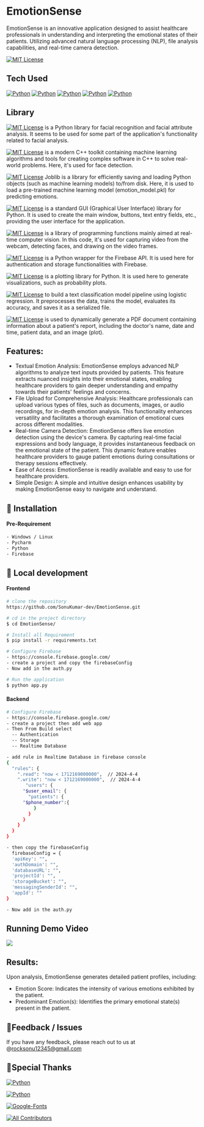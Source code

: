 # EmotionSense
EmotionSense is an innovative application designed to assist healthcare professionals in understanding and interpreting the emotional states of their patients. Utilizing advanced natural language processing (NLP), file analysis capabilities, and real-time camera detection.

[![MIT License](https://img.shields.io/badge/Code-Private-green.svg)](https://github.com/SonuKumar-dev/EmotionSense.git) 

## Tech Used
[![Python](https://img.shields.io/badge/Python-3.11-DA552F.svg?style=for-the-badge&logo=python&logoColor=orange)](https://www.python.org/)
[![Python](https://img.shields.io/badge/Open-CV-7EBC6F.svg?style=for-the-badge&logo=opencv&logoColor=green)](https://opencv.org/)
[![Python](https://img.shields.io/badge/Firebase-Latest-FFCA28.svg?style=for-the-badge&logo=firebase&logoColor=yellow)](https://firebase.google.com/)
[![Python](https://img.shields.io/badge/Machine-Learning-CB171E.svg?style=for-the-badge&logo=uml&logoColor=red)](https://aws.amazon.com/machine-learning/)
[![Python](https://img.shields.io/badge/NLP-Language-FF4B4B.svg?style=for-the-badge&logo=joomla&logoColor=pink)](https://aws.amazon.com/what-is/nlp/#:~:text=Natural%20language%20processing%20(NLP)%20is,manipulate%2C%20and%20comprehend%20human%20language.)

## Library 

[![MIT License](https://img.shields.io/badge/Deepface-0.0.85-green.svg)](https://github.com/serengil/deepface) is a Python library for facial recognition and facial attribute analysis. It seems to be used for some part of the application's functionality related to facial analysis.

[![MIT License](https://img.shields.io/badge/Dlib-19.24.2-red.svg)](https://pypi.org/project/dlib/) is a modern C++ toolkit containing machine learning algorithms and tools for creating complex software in C++ to solve real-world problems. Here, it's used for face detection.

[![MIT License](https://img.shields.io/badge/Joblib-1.3.2-yellow.svg)](https://pypi.org/project/joblib/) Joblib is a library for efficiently saving and loading Python objects (such as machine learning models) to/from disk. Here, it is used to load a pre-trained machine learning model (emotion_model.pkl) for predicting emotions.

[![MIT License](https://img.shields.io/badge/Tkinter-latest-orange.svg)](https://docs.python.org/3/library/tkinter.html) is a standard GUI (Graphical User Interface) library for Python. It is used to create the main window, buttons, text entry fields, etc., providing the user interface for the application.

[![MIT License](https://img.shields.io/badge/CV2-4.9.0.80-pink.svg)](https://pypi.org/project/opencv-python/) is a library of programming functions mainly aimed at real-time computer vision. In this code, it's used for capturing video from the webcam, detecting faces, and drawing on the video frames.

[![MIT License](https://img.shields.io/badge/Pyrebase-4.9.0.80-voilet.svg)](https://pypi.org/project/pyrebase5/) is a Python wrapper for the Firebase API. It is used here for authentication and storage functionalities with Firebase.

[![MIT License](https://img.shields.io/badge/Matplotlib-3.8.3-lightgreen.svg)](https://pypi.org/project/matplotlib/) is a plotting library for Python. It is used here to generate visualizations, such as probability plots.

[![MIT License](https://img.shields.io/badge/sklearn-1.4.1-blue.svg)](https://pypi.org/project/scikit-learn/) to build a text classification model pipeline using logistic regression. It preprocesses the data, trains the model, evaluates its accuracy, and saves it as a serialized file.

[![MIT License](https://img.shields.io/badge/ReportLab-latest-lightorange.svg)](https://pypi.org/project/reportlab/) is used to dynamically generate a PDF document containing information about a patient's report, including the doctor's name, date and time, patient data, and an image (plot).

## Features:
- Textual Emotion Analysis:
    EmotionSense employs advanced NLP algorithms to analyze text inputs provided by patients. This feature extracts nuanced insights into their emotional states, enabling healthcare providers to gain deeper understanding and empathy towards their patients' feelings and concerns.
- File Upload for Comprehensive Analysis:
    Healthcare professionals can upload various types of files, such as documents, images, or audio recordings, for in-depth emotion analysis. This functionality enhances versatility and facilitates a thorough examination of emotional cues across different modalities.
- Real-time Camera Detection:
    EmotionSense offers live emotion detection using the device's camera. By capturing real-time facial expressions and body language, it provides instantaneous feedback on the emotional state of the patient. This dynamic feature enables healthcare providers to gauge patient emotions during consultations or therapy sessions effectively.
- Ease of Access:
    EmotionSense is readily available and easy to use for healthcare providers.
- Simple Design:
    A simple and intuitive design enhances usability by making EmotionSense easy to navigate and understand. 


## 🔭 Installation
#### Pre-Requirement

```bash
- Windows / Linux
- Pycharm
- Python
- Firebase
```

## 🔧 Local development
#### Frontend 

```bash
# clone the repository
https://github.com/SonuKumar-dev/EmotionSense.git

# cd in the project directory
$ cd EmotionSense/

# Install all Requirement
$ pip install -r requirements.txt

# Configure Firebase
- https://console.firebase.google.com/
- create a project and copy the firebaseConfig
- Now add in the auth.py  

# Run the application
$ python app.py

```
#### Backend

```bash
# Configure Firebase
- https://console.firebase.google.com/
- create a project then add web app
- Then From Build select 
  -- Authentication
  -- Storage
  -- Realtime Database

- add rule in Realtime Database in firebase console
{
  "rules": {
    ".read": "now < 1712169000000",  // 2024-4-4
    ".write": "now < 1712169000000",  // 2024-4-4
       "users": {
      "$user_email": {
        "patients": {
      "$phone_number":{
          }
        }
      }
    }
  }
}

- then copy the firebaseConfig 
  firebaseConfig = {
  'apiKey': "",
  'authDomain': "",
  'databaseURL': "",
  'projectId': "",
  'storageBucket': "",
  'messagingSenderId': "",
  'appId': ""
}

- Now add in the auth.py  

```
## Running Demo Video
![](testvideo.gif)

## Results:
Upon analysis, EmotionSense generates detailed patient profiles, including:

- Emotion Score: Indicates the intensity of various emotions exhibited by the patient.
- Predominant Emotion(s): Identifies the primary emotional state(s) present in the patient.

## 🐞Feedback / Issues

If you have any feedback, please reach out to us at @rocksonu12345@gmail.com

## 🙏Special Thanks
[![Python](https://img.shields.io/badge/Python-3.11-DA552F.svg?style=for-the-badge&logo=python&logoColor=orange)](https://www.python.org/)

[![Python](https://img.shields.io/badge/Open-CV-7EBC6F.svg?style=for-the-badge&logo=opencv&logoColor=green)](https://opencv.org/)

[![Google-Fonts](https://img.shields.io/badge/Google-Fonts-8C4FFF.svg?style=for-the-badge&logo=adobefonts&logoColor=white)](https://getbootstrap.com/)

[![All Contributors](https://img.shields.io/badge/All-Contributors-0B996E.svg?style=for-the-badge&logo=bitrise&logoColor=white)]()

